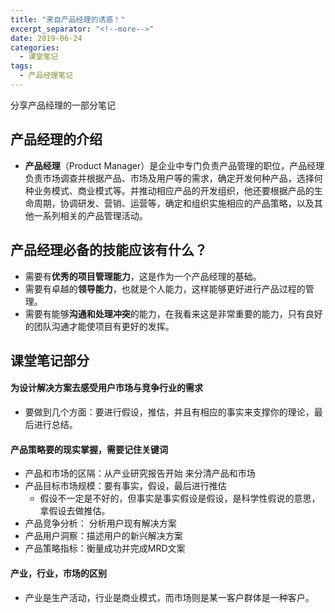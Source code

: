 ```yaml
---
title: "来自产品经理的诱惑！"
excerpt_separator: "<!--more-->"
date: 2019-06-24
categories:
  - 课堂笔记
tags:
  - 产品经理笔记
---
```


分享产品经理的一部分笔记

<!--more-->

## 产品经理的介绍

* **产品经理**（Product Manager）是企业中专门负责产品管理的职位，产品经理负责市场调查并根据产品、市场及用户等的需求，确定开发何种产品，选择何种业务模式、商业模式等。并推动相应产品的开发组织，他还要根据产品的生命周期，协调研发、营销、运营等，确定和组织实施相应的产品策略，以及其他一系列相关的产品管理活动。

## 产品经理必备的技能应该有什么？

* 需要有**优秀的项目管理能力**，这是作为一个产品经理的基础。
* 需要有卓越的**领导能力**，也就是个人能力，这样能够更好进行产品过程的管理。
* 需要有能够**沟通和处理冲突**的能力，在我看来这是非常重要的能力，只有良好的团队沟通才能使项目有更好的发挥。

## 课堂笔记部分

#### 为设计解决方案去感受用户市场与竞争行业的需求
* 要做到几个方面：要进行假设，推估，并且有相应的事实来支撑你的理论，最后进行总结。
#### 产品策略要的现实掌握，需要记住关键词
* 产品和市场的区隔：从产业研究报告开始 来分清产品和市场
* 产品目标市场规模：要有事实，假设，最后进行推估
  * 假设不一定是不好的，但事实是事实假设是假设，是科学性假说的意思，拿假设去做推估。
* 产品竞争分析： 分析用户现有解决方案
* 产品用户洞察：描述用户的新兴解决方案
* 产品策略指标：衡量成功并完成MRD文案
#### 产业，行业，市场的区别
* 产业是生产活动，行业是商业模式，而市场则是某一客户群体是一种客户。
